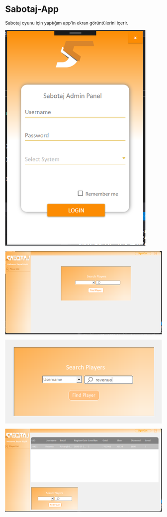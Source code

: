 # Sabotaj-App
Sabotaj oyunu için yaptığım app'in ekran görüntülerini içerir.

![](https://github.com/beyzabuyuk/Sabotaj-App/blob/master/Ekran%20G%C3%B6r%C3%BCnt%C3%BCleri/4.png?raw=true)

![](https://github.com/beyzabuyuk/Sabotaj-App/blob/master/Ekran%20G%C3%B6r%C3%BCnt%C3%BCleri/Screenshot_1.png?raw=true)

![](https://github.com/beyzabuyuk/Sabotaj-App/blob/master/Ekran%20G%C3%B6r%C3%BCnt%C3%BCleri/Screenshot_2.png?raw=true)

![](https://github.com/beyzabuyuk/Sabotaj-App/blob/master/Ekran%20G%C3%B6r%C3%BCnt%C3%BCleri/Screenshot_3.png?raw=true)
